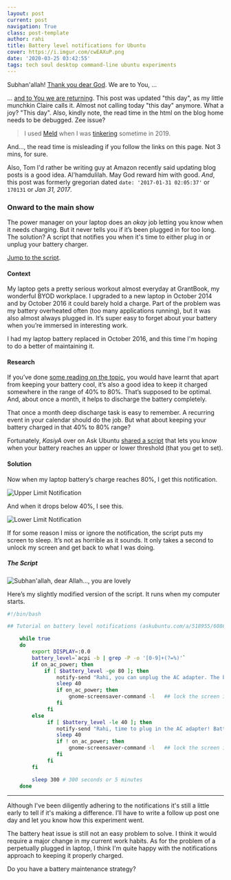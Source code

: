 ```yaml
---
layout: post
current: post
navigation: True
class: post-template
author: rahi
title: Battery level notifications for Ubuntu
cover: https://i.imgur.com/cwEAXuP.png
date: '2020-03-25 03:42:55'
tags: tech soul desktop command-line ubuntu experiments
---
```


Subhan'allah! [Thank you dear God][🌦]. We are to You, ...

... [and to You we are returning][🐺]. This post was updated "this day", as my little munchkin Claire calls it. Almost not calling today "this day" anymore. What a joy? "This day". Also, kindly note, the read time in the html on the blog home needs to be debugged. Zee issue?

> I used [Meld](https://meldmerge.org/) when I was [tinkering](https://blog.rahidelvi.ca/credits) sometime in 2019.

And..., the read time is misleading if you follow the links on this page. Not 3 mins, for sure.

Also, Tom I'd rather be writing guy at Amazon recently said updating blog posts is a good idea. Al'hamdulilah. May God reward him with good. _And_, this post was formerly gregorian dated `date: '2017-01-31 02:05:37'` or `170131` or _Jan 31, 2017_.

### Onward to the main show

The power manager on your laptop does an *okay* job letting you know when it needs charging. But it never tells you if it’s been plugged in for too long. The solution? A script that notifies you when it's time to either plug in or unplug your battery charger.

[Jump to the script][5].

#### Context

My laptop gets a pretty serious workout almost everyday at GrantBook, my wonderful BYOD workplace. I upgraded to a new laptop in October 2014 and by October 2016 it could barely hold a charge. Part of the problem was my battery overheated often (too many applications running), but it was also almost always plugged in. It’s super easy to forget about your battery when you’re immersed in interesting work.

I had my laptop battery replaced in October 2016, and this time I'm hoping to do a better of maintaining it.

#### Research

If you’ve done [some reading on the topic][1], you would have learnt that apart from keeping your battery cool, it’s also a good idea to keep it charged somewhere in the range of 40% to 80%. That’s supposed to be optimal. And, about once a month, it helps to discharge the battery completely.

That once a month deep discharge task is easy to remember. A recurring event in your calendar should do the job. But what about keeping your battery charged in that 40% to 80% range?

Fortunately, *KasiyA* over on Ask Ubuntu [shared a script][2] that lets you know when your battery reaches an upper or lower threshold (that you get to set).

#### Solution

Now when my laptop battery’s charge reaches 80%, I get this notification.

![Upper Limit Notification][3]

And when it drops below 40%, I see this.

![Lower Limit Notification][4]

If for some reason I miss or ignore the notification, the script puts my screen to sleep. It’s not as horrible as it sounds. It only takes a second to unlock my screen and get back to what I was doing.

##### The Script

![Subhan'allah, dear Allah..., you are lovely](https://i.imgur.com/HnHolx6.jpg)

Here’s my slightly modified version of the script. It runs when my computer starts.

```bash
#!/bin/bash

## Tutorial on battery level notifications (askubuntu.com/a/518955/60869)

    while true
    do
        export DISPLAY=:0.0
        battery_level=`acpi -b | grep -P -o '[0-9]+(?=%)'`
        if on_ac_power; then
            if [ $battery_level -ge 80 ]; then
                notify-send "Rahi, you can unplug the AC adapter. The battery is charging above 80%." "Charging: ${battery_level}% "
                sleep 40
                if on_ac_power; then
                    gnome-screensaver-command -l   ## lock the screen if you don't unplug AC adapter after 40 seconds
                fi
             fi
        else
             if [ $battery_level -le 40 ]; then
                notify-send "Rahi, time to plug in the AC adapter! Battery charge is lower than 40%." "Charging: ${battery_level}%"
                sleep 40
                if ! on_ac_power; then
                    gnome-screensaver-command -l   ## lock the screen if you don't plug AC adapter after 40 seconds
                fi
             fi
        fi

        sleep 300 # 300 seconds or 5 minutes
    done
```
---

Although I've been diligently adhering to the notifications it's still a little early to tell if it's making a difference. I’ll have to write a follow up post one day and let you know how this experiment went.

The battery heat issue is still not an easy problem to solve. I think it would require a major change in my current work habits. As for the problem of a perpetually plugged in laptop, I think I'm quite happy with the notifications approach to keeping it properly charged.

Do you have a battery maintenance strategy?

[🌦]: https://i.imgur.com/FEnpvTM.png
[🐺]: https://listed.to/p/CuGZEwVpeE
[1]: http://tab.bz/jg72t
[2]: http://askubuntu.com/a/518955/60869
[3]: https://i.imgur.com/c2W40BX.png
[4]: https://i.imgur.com/qsUZmmj.png
[5]: https://blog.rahidelvi.ca/battery-level-notifications-for-ubuntu/#the-script
